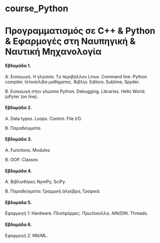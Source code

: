 # course_Python

# Προγραμματισμός σε C++ & Python & Εφαρμογές στη Ναυπηγική & Ναυτική Μηχανολογία 

#### Εβδομάδα 1. 
A. Εισαγωγή. Η γλώσσα. Τo περιβάλλον Linux. Command line. Python compiler. Ιστοσελίδα μαθήματος. Βιβλία. Editors: Sublime, Spyder.

B. Εισαγωγή στην γλώσσα Python. Debugging. Libraries. Hello World. juPyter (on line).

#### Εβδομάδα 2. 
Α. Data types. Loops. Control. File I/O.

Β. Παραδείγματα.

#### Εβδομάδα 3. 
Α. Functions. Modules

Β. OOP. Classes

#### Εβδομάδα 4. 
Α. Βιβλιοθήκες NymPy, SciPy.

Β. Παραδείγματα: Γραμμική άλγεβρα, Γραφικά.

#### Εβδομάδα 5. 
Εφαρμογή 1: Hardware.  Πλατφόρμες. Πρωτόκολλα. AIN/DIN. Threads.

#### Εβδομάδα 6. 
Εφαρμογή 2: NN/ML.


